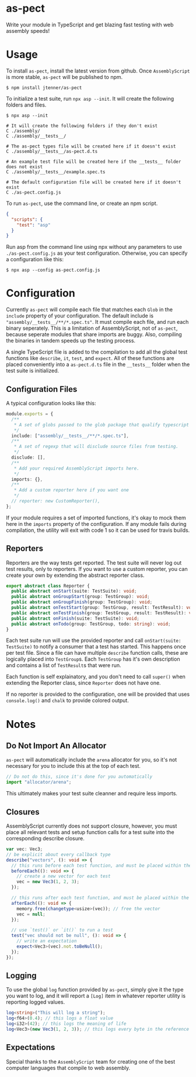 # as-pect

Write your module in TypeScript and get blazing fast testing with web assembly speeds!

# Usage

To install `as-pect`, install the latest version from github. Once `AssemblyScript` is more stable,
`as-pect` will be published to npm.

```
$ npm install jtenner/as-pect
```

To initialize a test suite, run `npx asp --init`. It will create the following folders and files.

```
$ npx asp --init

# It will create the following folders if they don't exist
C ./assembly/
C ./assembly/__tests__/

# The as-pect types file will be created here if it doesn't exist
C ./assembly/__tests__/as-pect.d.ts

# An example test file will be created here if the __tests__ folder does not exist
C ./assembly/__tests__/example.spec.ts

# The default configuration file will be created here if it doesn't exist
C ./as-pect.config.js
```

To run `as-pect`, use the command line, or create an npm script.

```json
{
  "scripts": {
    "test": "asp"
  }
}
```

Run asp from the command line using npx without any parameters to use `./as-pect.config.js` as your
test configuration. Otherwise, you can specify a configuration like this:

```
$ npx asp --config as-pect.config.js
```

# Configuration

Currently `as-pect` will compile each file that matches each `Glob` in the `include` property of
your configuration. The default include is `"assembly/__tests__/**/*.spec.ts"`. It must compile each
file, and run each binary seperately. This is a limitation of AssemblyScript, not of `as-pect`,
because seperate modules that share imports are buggy. Also, compiling the binaries in tandem speeds
up the testing process.

A single TypeScript file is added to the compilation to add all the global test functions like
`describe`, `it`, `test`, and `expect`. All of these functions are placed conveniently into a
`as-pect.d.ts` file in the `__tests__` folder when the test suite is initialized.

## Configuration Files

A typical configuration looks like this:

```ts
module.exports = {
  /**
   * A set of globs passed to the glob package that qualify typescript files for testing.
   */
  include: ["assembly/__tests__/**/*.spec.ts"],
  /**
   * A set of regexp that will disclude source files from testing.
   */
  disclude: [],
  /**
   * Add your required AssemblyScript imports here.
   */
  imports: {},
  /**
   * Add a custom reporter here if you want one
   */
  // reporter: new CustomReporter(),
};
```

If your module requires a set of imported functions, it's okay to mock them here in the `imports`
property of the configuration. If any module fails during compilation, the utility will exit with
code 1 so it can be used for travis builds.

## Reporters

Reporters are the way tests get reported. The test suite will never log out test results, only to
reporters. If you want to use a custom reporter, you can create your own by extending the abstract
reporter class.

```ts
export abstract class Reporter {
  public abstract onStart(suite: TestSuite): void;
  public abstract onGroupStart(group: TestGroup): void;
  public abstract onGroupFinish(group: TestGroup): void;
  public abstract onTestStart(group: TestGroup, result: TestResult): void;
  public abstract onTestFinish(group: TestGroup, result: TestResult): void;
  public abstract onFinish(suite: TestSuite): void;
  public abstract onTodo(group: TestGroup, todo: string): void;
}
```

Each test suite run will use the provided reporter and call `onStart(suite: TestSuite)` to notify a
consumer that a test has started. This happens once per test file. Since a file can have multiple
`describe` function calls, these are logically placed into `TestGroup`s. Each `TestGroup` has it's
own description and contains a list of `TestResult`s that were run.

Each function is self explainatory, and you don't need to call `super()` when extending the Reporter
class, since `Reporter` does not have one.

If no reporter is provided to the configuration, one will be provided that uses `console.log()` and
`chalk` to provide colored output.

# Notes

## Do Not Import An Allocator

`as-pect` will automatically include the `arena` allocator for you, so it's not necessary for you to
include this at the top of each test.

```ts
// Do not do this, since it's done for you automatically
import "allocator/arena";
```

This ultimately makes your test suite cleanner and require less imports.

## Closures

AssemblyScript currently does not support closure, however, you must place all relevant tests and
setup function calls for a test suite into the corresponding describe closure.

```ts
var vec: Vec3;
// be explicit about every callback type
describe("vectors", (): void => {
  // this runs before each test function, and must be placed within the describe function
  beforeEach((): void => {
    // create a new vector for each test
    vec = new Vec3(1, 2, 3);
  });

  // this runs after each test function, and must be placed within the describe function
  afterEach((): void => {
    memory.free(changetype<usize>(vec)); // free the vector
    vec = null;
  });

  // use `test()` or `it()` to run a test
  test("vec should not be null", (): void => {
    // write an expectation
    expect<Vec3>(vec).not.toBeNull();
  });
});
```

## Logging

To use the global `log` function provided by `as-pect`, simply give it the type you want to log, and
it will report a `[Log]` item in whatever reporter utility is reporting logged values.

```ts
log<string>("This will log a string");
log<f64>(0.4); // this logs a float value
log<i32>(42); // this logs the meaning of life
log<Vec3>(new Vec3(1, 2, 3)); // this logs every byte in the reference
```

## Expectations

Special thanks to the `AssemblyScript` team for creating one of the best computer languages that
compile to web assembly.
